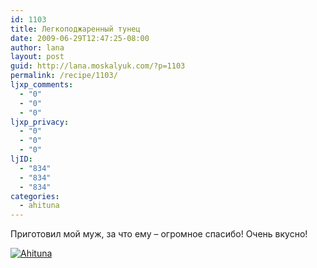 ```yaml
---
id: 1103
title: Легкоподжаренный тунец
date: 2009-06-29T12:47:25-08:00
author: lana
layout: post
guid: http://lana.moskalyuk.com/?p=1103
permalink: /recipe/1103/
ljxp_comments:
  - "0"
  - "0"
  - "0"
ljxp_privacy:
  - "0"
  - "0"
  - "0"
ljID:
  - "834"
  - "834"
  - "834"
categories:
  - ahituna
---
```

Приготовил мой муж, за что ему &#8211; огромное спасибо! Очень вкусно!

<a class="flickr-image alignnone" title="Ahituna" href="http://www.flickr.com/photos/67405678@N00/3658150317/" target="_blank"><img src="http://farm4.static.flickr.com/3393/3658150317_bb02d455ba.jpg" alt="Ahituna" /></a>